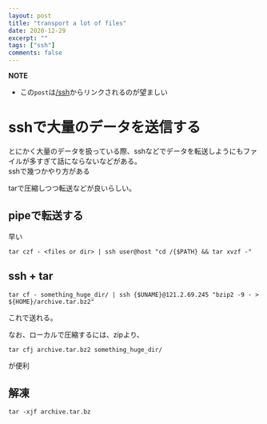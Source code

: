 ```yaml
---
layout: post
title: "transport a lot of files"
date: 2020-12-29
excerpt: ""
tags: ["ssh"]
comments: false
---
```


**NOTE**  
 - この`post`は[/ssh](/ssh)からリンクされるのが望ましい

# sshで大量のデータを送信する
とにかく大量のデータを扱っている際、sshなどでデータを転送しようにもファイルが多すぎて話にならないなどがある。  
sshで幾つかやり方がある  

tarで圧縮しつつ転送などが良いらしい。  

## pipeで転送する
早い
```console
tar czf - <files or dir> | ssh user@host "cd /{$PATH} && tar xvzf -"
```

## ssh + tar 
```console
tar cf - something_huge_dir/ | ssh {$UNAME}@121.2.69.245 "bzip2 -9 - > ${HOME}/archive.tar.bz2"
```
これで送れる。

なお、ローカルで圧縮するには、zipより、
```console
tar cfj archive.tar.bz2 something_huge_dir/ 
```
が便利

## 解凍
```console
tar -xjf archive.tar.bz
```
